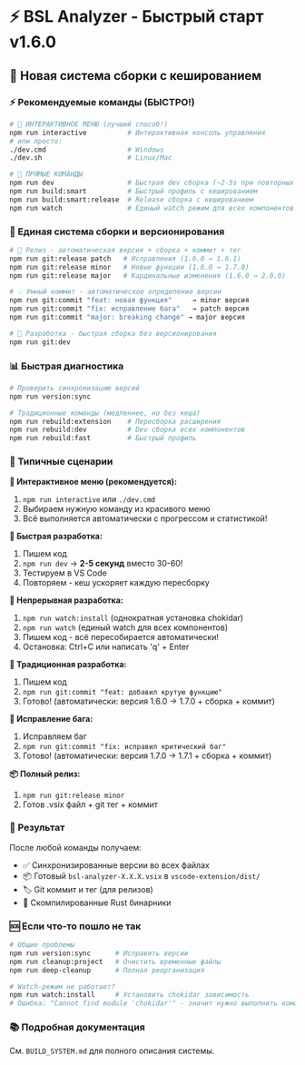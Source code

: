 # ⚡ BSL Analyzer - Быстрый старт v1.6.0

## 🚀 Новая система сборки с кешированием

### ⚡ Рекомендуемые команды (БЫСТРО!)

```bash
# 🎯 ИНТЕРАКТИВНОЕ МЕНЮ (лучший способ!)
npm run interactive          # Интерактивная консоль управления
# или просто:
./dev.cmd                    # Windows
./dev.sh                     # Linux/Mac

# 🧠 ПРЯМЫЕ КОМАНДЫ
npm run dev                  # Быстрая dev сборка (~2-5s при повторных запусках!)
npm run build:smart          # Быстрый профиль с кешированием
npm run build:smart:release  # Release сборка с кешированием
npm run watch                # Единый watch режим для всех компонентов
```

### 🔧 Единая система сборки и версионирования

```bash
# 🚀 Релиз - автоматическая версия + сборка + коммит + тег  
npm run git:release patch   # Исправления (1.6.0 → 1.6.1)
npm run git:release minor   # Новые функции (1.6.0 → 1.7.0)
npm run git:release major   # Кардинальные изменения (1.6.0 → 2.0.0)

# 💡 Умный коммит - автоматическое определение версии
npm run git:commit "feat: новая функция"     → minor версия
npm run git:commit "fix: исправление бага"   → patch версия  
npm run git:commit "major: breaking change" → major версия

# 🔨 Разработка - быстрая сборка без версионирования
npm run git:dev
```

### 📊 Быстрая диагностика

```bash
# Проверить синхронизацию версий
npm run version:sync

# Традиционные команды (медленнее, но без кеша)
npm run rebuild:extension    # Пересборка расширения
npm run rebuild:dev          # Dev сборка всех компонентов  
npm run rebuild:fast         # Быстрый профиль
```

### 🎯 Типичные сценарии

**🎯 Интерактивное меню (рекомендуется):**
1. `npm run interactive` или `./dev.cmd`
2. Выбираем нужную команду из красивого меню
3. Всё выполняется автоматически с прогрессом и статистикой!

**🚀 Быстрая разработка:**
1. Пишем код
2. `npm run dev` → **2-5 секунд** вместо 30-60!
3. Тестируем в VS Code
4. Повторяем - кеш ускоряет каждую пересборку

**📱 Непрерывная разработка:**
1. `npm run watch:install` (однократная установка chokidar)
2. `npm run watch` (единый watch для всех компонентов)
3. Пишем код - всё пересобирается автоматически!
4. Остановка: Ctrl+C или написать 'q' + Enter

**🔧 Традиционная разработка:**
1. Пишем код
2. `npm run git:commit "feat: добавил крутую функцию"` 
3. Готово! (автоматически: версия 1.6.0 → 1.7.0 + сборка + коммит)

**🐛 Исправление бага:**
1. Исправляем баг  
2. `npm run git:commit "fix: исправил критический баг"`
3. Готово! (автоматически: версия 1.7.0 → 1.7.1 + сборка + коммит)

**📦 Полный релиз:**
1. `npm run git:release minor`
2. Готов .vsix файл + git тег + коммит

### 📁 Результат

После любой команды получаем:
- ✅ Синхронизированные версии во всех файлах
- 📦 Готовый `bsl-analyzer-X.X.X.vsix` в `vscode-extension/dist/`
- 🏷️ Git коммит и тег (для релизов)
- 🔧 Скомпилированные Rust бинарники

### 🆘 Если что-то пошло не так

```bash
# Общие проблемы
npm run version:sync      # Исправить версии
npm run cleanup:project   # Очистить временные файлы  
npm run deep-cleanup      # Полная реорганизация

# Watch-режим не работает?
npm run watch:install     # Установить chokidar зависимость
# Ошибка: "Cannot find module 'chokidar'" - значит нужно выполнить команду выше
```

### 📚 Подробная документация

См. `BUILD_SYSTEM.md` для полного описания системы.